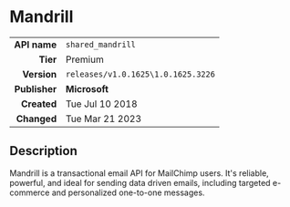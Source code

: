 # Mandrill
| | |
|-:|-|
|**API name**|`shared_mandrill`|
|**Tier**|Premium|
|**Version**|`releases/v1.0.1625\1.0.1625.3226`|
|**Publisher**|**Microsoft**|
|**Created**|Tue Jul 10 2018|
|**Changed**|Tue Mar 21 2023|

## Description
Mandrill is a transactional email API for MailChimp users. It's reliable, powerful, and ideal for sending data driven emails, including targeted e-commerce and personalized one-to-one messages.
